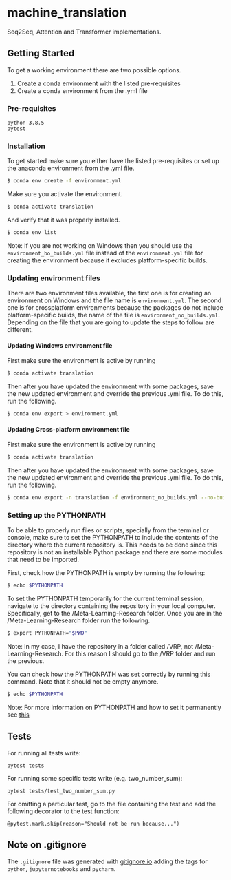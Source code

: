 # machine_translation
Seq2Seq, Attention and Transformer implementations.

## Getting Started

To get a working environment there are two possible options. 

1. Create a conda environment with the listed pre-requisites
2. Create a conda environment from the .yml file


### Pre-requisites

```
python 3.8.5
pytest
```

### Installation

To get started make sure you either have the listed pre-requisites or set up the anaconda environment from the .yml file.

```bash
$ conda env create -f environment.yml
```

Make sure you activate the environment. 
```bash
$ conda activate translation
```

And verify that it was properly installed.
```bash
$ conda env list
```

Note: If you are not working on Windows then you should use the ```environment_bo_builds.yml``` file instead of the ```environment.yml```  file for creating the environment because it excludes platform-specific builds. 

### Updating environment files
There are two environment files available, the first one is for creating an environment on Windows and the file name is ```environment.yml```. The second one is for crossplatform environments because the packages do not include platform-specific builds, the name of the file is ```environment_no_builds.yml```. Depending on the file that you are going to update the steps to follow are different. 

#### Updating Windows environment file

First make sure the environment is active by running 
```bash
$ conda activate translation
```

Then after you have updated the environment with some packages, save the new updated environment and override the previous .yml file. To do this, run the following.
```bash
$ conda env export > environment.yml
```

#### Updating Cross-platform environment file

First make sure the environment is active by running 
```bash
$ conda activate translation
```

Then after you have updated the environment with some packages, save the new updated environment and override the previous .yml file. To do this, run the following.
```bash
$ conda env export -n translation -f environment_no_builds.yml --no-builds
```

### Setting up the PYTHONPATH

To be able to properly run files or scripts, specially from the terminal or console, make sure to set the PYTHONPATH to include the contents of the directory where the current repository is. 
This needs to be done since this repository is not an installable Python package and there are some modules that need to be imported. 

First, check how the PYTHONPATH is empty by running the following: 
```bash
$ echo $PYTHONPATH
```

To set the PYTHONPATH temporarily for the current terminal session, navigate to the directory containing the repository in your local computer. Specifically, get to the /Meta-Learning-Research folder. Once you are in the /Meta-Learning-Research folder run the following. 
```bash
$ export PYTHONPATH="$PWD"
```
Note: In my case, I have the repository in a folder called /VRP, not /Meta-Learning-Research. For this reason I should go to the /VRP folder and run the previous.  

You can check how the PYTHONPATH was set correctly by running this command. Note that it should not be empty anymore. 
```bash
$ echo $PYTHONPATH
```

Note: For more information on PYTHONPATH and how to set it permanently see [this](https://bic-berkeley.github.io/psych-214-fall-2016/using_pythonpath.html)

## Tests
For running all tests write:
```
pytest tests
```
For running some specific tests write (e.g. two_number_sum):
```
pytest tests/test_two_number_sum.py
```
For omitting a particular test, go to the file containing the test and add the following decorator to the test function:
```
@pytest.mark.skip(reason="Should not be run because...")
```

## Note on .gitignore

The ``` .gitignore ``` file was generated with [gitignore.io](https://www.toptal.com/developers/gitignore) adding the tags for ```python```, ```jupyternotebooks``` and ```pycharm```.

